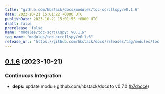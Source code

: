 ```yaml
---
title: "github.com/hbstack/docs/modules/toc-scrollspy/v0.1.6"
date: 2023-10-21 15:01:22 +0000 UTC
publishDate: 2023-10-21 15:01:55 +0000 UTC
draft: false
prerelease: false
name: "modules/toc-scrollspy: v0.1.6"
tag_name: "modules/toc-scrollspy/v0.1.6"
release_url: "https://github.com/hbstack/docs/releases/tag/modules/toc-scrollspy/v0.1.6"
---
```


## [0.1.6](https://github.com/hbstack/docs/compare/modules/toc-scrollspy/v0.1.5...modules/toc-scrollspy/v0.1.6) (2023-10-21)


### Continuous Integration

* **deps:** update module github.com/hbstack/docs to v0.7.0 ([b7dbcce](https://github.com/hbstack/docs/commit/b7dbcce85a2b8d715e1a1c3650091fc23eaf4622))

